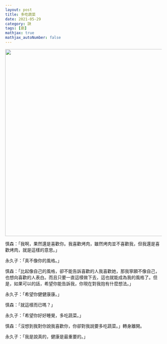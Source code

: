 ```yaml
---
layout: post
title: 多吃蔬菜
date: 2021-05-29
category: 訣
tags: [劇]
mathjax: true
mathjax_autoNumber: false
---
```


<img src="/blog/assets/images/2021/vegetable.jpg" style="width:600px;">

慎森：「我啊，果然還是喜歡你。我喜歡烤肉，雖然烤肉並不喜歡我，但我還是喜歡烤肉，就是這樣的意思。」

永久子：「真不像你的風格。」

<!--more-->

慎森：「比起像自己的風格，卻不能告訴喜歡的人我喜歡她，那我寧願不像自己，也想向喜歡的人表白。而且只要一直這樣做下去，這也就能成為我的風格了。但是，如果可以的話，希望你能告訴我，你現在對我抱有什麼想法。」

永久子：「希望你健健康康。」

慎森：「就這樣而已嗎？」

永久子：「希望你好好睡覺，多吃蔬菜。」

慎森：「沒想到我對你說我喜歡你，你卻對我說要多吃蔬菜。」轉身離開。

永久子：「我是說真的，健康是最重要的。」
